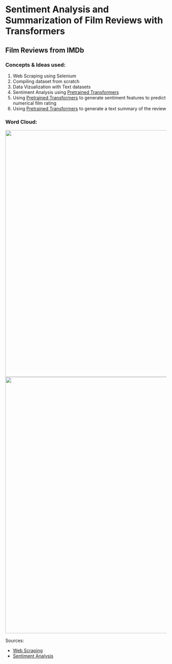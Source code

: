 # Sentiment Analysis and Summarization of Film Reviews with Transformers
## Film Reviews from IMDb
### Concepts & Ideas used:
  1. Web Scraping using Selenium 
  2. Compiling dataset from scratch
  3. Data Vizualization with Text datasets
  4. Sentiment Analysis using [Pretrained Transformers](https://huggingface.co/distilbert-base-uncased-finetuned-sst-2-english)
  5. Using [Pretrained Transformers](https://huggingface.co/distilbert-base-uncased-finetuned-sst-2-english) to generate sentiment features to predict numerical film rating
  6. Using [Pretrained Transformers](https://huggingface.co/philschmid/bart-large-cnn-samsum) to generate a text summary of the review

### Word Cloud:
<img src="https://github.com/a-tabaza/sentiment-analysis-and-film-rating-prediction-with-transformers/blob/main/combined_wc_resized.png?raw=true"  width="1200" height="770">
<img src="https://github.com/a-tabaza/sentiment-analysis-and-film-rating-prediction-with-transformers/blob/main/wordcloud_combined.jpg?raw=true"  width="800" height="800">


Sources: 
- [Web Scraping](https://www.analyticsvidhya.com/blog/2022/07/scraping-imdb-reviews-in-python-using-selenium/)
- [Sentiment Analysis](https://www.kaggle.com/code/emirkocak/in-depth-series-sentiment-analysis-w-transformers/)

